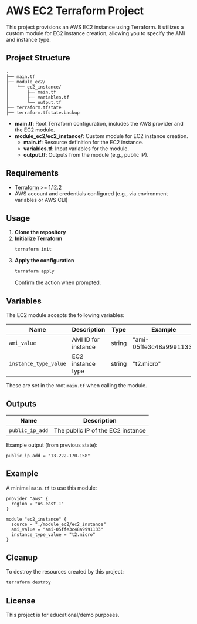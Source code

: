 # AWS EC2 Terraform Project

This project provisions an AWS EC2 instance using Terraform. It utilizes a custom module for EC2 instance creation, allowing you to specify the AMI and instance type.

## Project Structure

```
.
├── main.tf
├── module_ec2/
│   └── ec2_instance/
│       ├── main.tf
│       ├── variables.tf
│       └── output.tf
├── terraform.tfstate
├── terraform.tfstate.backup
```

- **main.tf**: Root Terraform configuration, includes the AWS provider and the EC2 module.
- **module_ec2/ec2_instance/**: Custom module for EC2 instance creation.
  - **main.tf**: Resource definition for the EC2 instance.
  - **variables.tf**: Input variables for the module.
  - **output.tf**: Outputs from the module (e.g., public IP).

## Requirements

- [Terraform](https://www.terraform.io/downloads.html) >= 1.12.2
- AWS account and credentials configured (e.g., via environment variables or AWS CLI)

## Usage

1. **Clone the repository**
2. **Initialize Terraform**
   ```sh
   terraform init
   ```
3. **Apply the configuration**
   ```sh
   terraform apply
   ```
   Confirm the action when prompted.

## Variables

The EC2 module accepts the following variables:

| Name                | Description           | Type   | Example                |
|---------------------|----------------------|--------|------------------------|
| `ami_value`         | AMI ID for instance  | string | "ami-05ffe3c48a9991133" |
| `instance_type_value` | EC2 instance type    | string | "t2.micro"             |

These are set in the root `main.tf` when calling the module.

## Outputs

| Name           | Description                |
|----------------|----------------------------|
| `public_ip_add`| The public IP of the EC2 instance |

Example output (from previous state):
```
public_ip_add = "13.222.170.158"
```

## Example

A minimal `main.tf` to use this module:

```hcl
provider "aws" {
  region = "us-east-1"
}

module "ec2_instance" {
  source = "./module_ec2/ec2_instance"
  ami_value = "ami-05ffe3c48a9991133"
  instance_type_value = "t2.micro"
}
```

## Cleanup

To destroy the resources created by this project:
```sh
terraform destroy
```

## License

This project is for educational/demo purposes. 